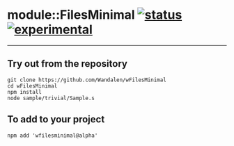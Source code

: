 
# module::FilesMinimal  [![status](https://github.com/Wandalen/wFilesMinimal/workflows/publish/badge.svg)](https://github.com/Wandalen/wFilesMinimal/actions?query=workflow%3Apublish) [![experimental](https://img.shields.io/badge/stability-experimental-orange.svg)](https://github.com/emersion/stability-badges#experimental)

___

## Try out from the repository
```
git clone https://github.com/Wandalen/wFilesMinimal
cd wFilesMinimal
npm install
node sample/trivial/Sample.s
```

## To add to your project
```
npm add 'wfilesminimal@alpha'
```